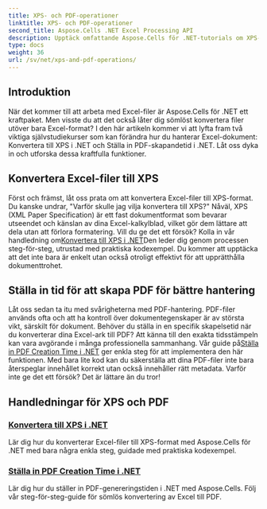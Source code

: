```yaml
---
title: XPS- och PDF-operationer
linktitle: XPS- och PDF-operationer
second_title: Aspose.Cells .NET Excel Processing API
description: Upptäck omfattande Aspose.Cells för .NET-tutorials om XPS- och PDF-operationer för att effektivisera dina filkonverteringar.
type: docs
weight: 36
url: /sv/net/xps-and-pdf-operations/
---
```

## Introduktion

När det kommer till att arbeta med Excel-filer är Aspose.Cells för .NET ett kraftpaket. Men visste du att det också låter dig sömlöst konvertera filer utöver bara Excel-format? I den här artikeln kommer vi att lyfta fram två viktiga självstudiekurser som kan förändra hur du hanterar Excel-dokument: Konvertera till XPS i .NET och Ställa in PDF-skapandetid i .NET. Låt oss dyka in och utforska dessa kraftfulla funktioner. 

## Konvertera Excel-filer till XPS

 Först och främst, låt oss prata om att konvertera Excel-filer till XPS-format. Du kanske undrar, "Varför skulle jag vilja konvertera till XPS?" Nåväl, XPS (XML Paper Specification) är ett fast dokumentformat som bevarar utseendet och känslan av dina Excel-kalkylblad, vilket gör dem lättare att dela utan att förlora formatering. Vill du ge det ett försök? Kolla in vår handledning om[Konvertera till XPS i .NET](./converting-to-xps/)Den leder dig genom processen steg-för-steg, utrustad med praktiska kodexempel. Du kommer att upptäcka att det inte bara är enkelt utan också otroligt effektivt för att upprätthålla dokumenttrohet.

## Ställa in tid för att skapa PDF för bättre hantering

 Låt oss sedan ta itu med svårigheterna med PDF-hantering. PDF-filer används ofta och att ha kontroll över dokumentegenskaper är av största vikt, särskilt för dokument. Behöver du ställa in en specifik skapelsetid när du konverterar dina Excel-ark till PDF? Att känna till den exakta tidsstämpeln kan vara avgörande i många professionella sammanhang. Vår guide på[Ställa in PDF Creation Time i .NET](./setting-pdf-creation-time/) ger enkla steg för att implementera den här funktionen. Med bara lite kod kan du säkerställa att dina PDF-filer inte bara återspeglar innehållet korrekt utan också innehåller rätt metadata. Varför inte ge det ett försök? Det är lättare än du tror!

## Handledningar för XPS och PDF
### [Konvertera till XPS i .NET](./converting-to-xps/)
Lär dig hur du konverterar Excel-filer till XPS-format med Aspose.Cells för .NET med bara några enkla steg, guidade med praktiska kodexempel.
### [Ställa in PDF Creation Time i .NET](./setting-pdf-creation-time/)
Lär dig hur du ställer in PDF-genereringstiden i .NET med Aspose.Cells. Följ vår steg-för-steg-guide för sömlös konvertering av Excel till PDF.